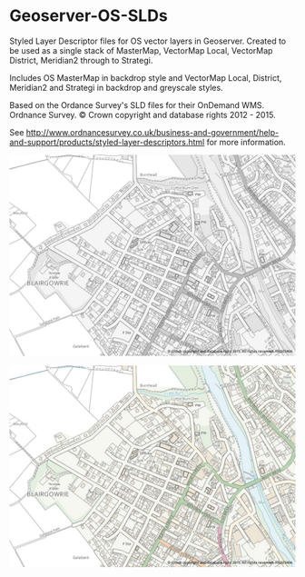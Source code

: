 Geoserver-OS-SLDs
=================

Styled Layer Descriptor files for OS vector layers in Geoserver.  Created to be used as a single stack of MasterMap, VectorMap Local, VectorMap District, Meridian2 through to Strategi.

Includes OS MasterMap in backdrop style and VectorMap Local, District, Meridian2 and Strategi in backdrop and greyscale styles.

Based on the Ordance Survey's SLD files for their OnDemand WMS.
Ordnance Survey. &#169; Crown copyright and database rights 2012 - 2015.

See http://www.ordnancesurvey.co.uk/business-and-government/help-and-support/products/styled-layer-descriptors.html for more information.

![OS VectorMap Local Greyscale](images/os_vml_greyscale.jpg)

![OS VectorMap Local Backdrop](images/os_vml_backdrop.jpg)
